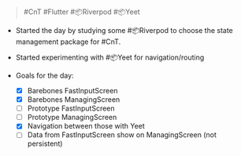 
> #CnT #Flutter #📦Riverpod #📦Yeet

- Started the day by studying some #📦Riverpod to choose the state management package for #CnT.
- Started experimenting with #📦Yeet for navigation/routing

- Goals for the day:
	- [x] Barebones FastInputScreen
	- [x] Barebones ManagingScreen
	- [ ] Prototype FastInputScreen
	- [ ] Prototype ManagingScreen
	- [x] Navigation between those with Yeet
	- [ ] Data from FastInputScreen show on ManagingScreen (not persistent)
